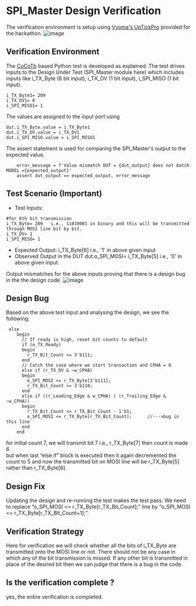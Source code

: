 # SPI_Master Design Verification
The verification environment is setup using [Vyoma's UpTickPro](https://vyomasystems.com) provided for the hackathon.
![image](https://user-images.githubusercontent.com/30209235/182022570-64dd2114-e07a-482c-81a4-d44f27ef530d.png)

## Verification Environment
The [CoCoTb](https://www.cocotb.org/) based Python test is developed as explained. The test drives inputs to the Design Under Test (SPI_Master module here) which includes inputs like i_TX_Byte (8 bit input), i_TX_DV (1 bit input), i_SPI_MISO (1 bit input).
```
i_TX_Byte1= 209
i_TX_DV1= 0
i_SPI_MISO1= 1
```

The values are assigned to the input port using
```
dut.i_TX_Byte.value = i_TX_Byte1
dut.i_TX_DV.value = i_TX_DV1
dut.i_SPI_MISO.value = i_SPI_MISO1
```
The assert statement is used for comparing the SPI_Master's output to the expected value.
```
    error_message = f'Value mismatch DUT = {dut_output} does not match MODEL ={expected_output}'
    assert dut_output == expected_output, error_message
```


## Test Scenario **(Important)**
- Test Inputs:
```
#for 6th bit transmission
i_TX_Byte= 209   i.e., 11010001 in binary and this will be transmitted through MOSI line bit by bit.
i_TX_DV= 1
i_SPI_MISO= 1
```
- Expected Output: i_TX_Byte[6] i.e., '1' in above given input
- Observed Output in the DUT dut.o_SPI_MOSI= i_TX_Byte[5] i.e., '0' in above given input.

Output mismatches for the above inputs proving that there is a design bug in the the design code.
![image](https://user-images.githubusercontent.com/30209235/182213539-61adb618-74a0-4656-8a73-d5b46f4c58ae.png)


## Design Bug
Based on the above test input and analysing the design, we see the following:
```
 else
    begin
      // If ready is high, reset bit counts to default
      if (o_TX_Ready)
      begin
        r_TX_Bit_Count <= 3'b111;
      end
      // Catch the case where we start transaction and CPHA = 0
      else if (r_TX_DV & ~w_CPHA)
      begin
        o_SPI_MOSI <= r_TX_Byte[3'b111];
        r_TX_Bit_Count <= 3'b110;
      end
      else if ((r_Leading_Edge & w_CPHA) | (r_Trailing_Edge & ~w_CPHA))
      begin
        r_TX_Bit_Count <= r_TX_Bit_Count - 1'b1;
        o_SPI_MOSI <= r_TX_Byte[r_TX_Bit_Count];      //--->bug in this line
      end
    end
```
for initial count 7, we will transmit bit 7 i.e., r_TX_Byte[7] then count is made 6  
but when last “else if” block is executed then it again decremented the count to 5 and now the transmitted bit on MOSI line will be r_TX_Byte[5] rather than r_TX_Byte[6].  


## Design Fix
Updating the design and re-running the test makes the test pass.
We need to replace “o_SPI_MOSI <= r_TX_Byte[r_TX_Bit_Count];” line by “o_SPI_MOSI <= r_TX_Byte[r_TX_Bit_Count+1];”.


## Verification Strategy
Here for verification we will check whether all the bits of i_TX_Byte are transmitted onto the MOSI line or not. There should not be any case in which any of the bit transmission is missed. If any other bit is transmitted in place of the desired bit then we can judge that there is a bug in the code.

## Is the verification complete ?
yes, the entire verification is completed.
